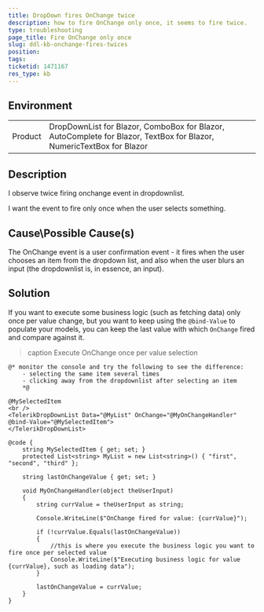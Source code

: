 ```yaml
---
title: DropDown fires OnChange twice
description: how to fire OnChange only once, it seems to fire twice.
type: troubleshooting
page_title: Fire OnChange only once
slug: ddl-kb-onchange-fires-twices
position: 
tags: 
ticketid: 1471167
res_type: kb
---
```


## Environment
<table>
	<tbody>
		<tr>
			<td>Product</td>
			<td>DropDownList for Blazor, ComboBox for Blazor, AutoComplete for Blazor, TextBox for Blazor, NumericTextBox for Blazor</td>
		</tr>
	</tbody>
</table>


## Description
I observe twice firing onchange event in dropdownlist.

I want the event to fire only once when the user selects something.

## Cause\Possible Cause(s)
The OnChange event is a user confirmation event - it fires when the user chooses an item from the dropdown list, and also when the user blurs an input (the dropdownlist is, in essence, an input).

## Solution
If you want to execute some business logic (such as fetching data) only once per value change, but you want to keep using the `@bind-Value` to populate your models, you can keep the last value with which `OnChange` fired and compare against it.

>caption Execute OnChange once per value selection

````CSHTML
@* monitor the console and try the following to see the difference:
    - selecting the same item several times
    - clicking away from the dropdownlist after selecting an item
    *@

@MySelectedItem
<br />
<TelerikDropDownList Data="@MyList" OnChange="@MyOnChangeHandler" @bind-Value="@MySelectedItem">
</TelerikDropDownList>

@code {
    string MySelectedItem { get; set; }
    protected List<string> MyList = new List<string>() { "first", "second", "third" };
    
    string lastOnChangeValue { get; set; }

    void MyOnChangeHandler(object theUserInput)
    {
        string currValue = theUserInput as string;

        Console.WriteLine($"OnChange fired for value: {currValue}");

        if (!currValue.Equals(lastOnChangeValue))
        {
            //this is where you execute the business logic you want to fire once per selected value
            Console.WriteLine($"Executing business logic for value {currValue}, such as loading data");
        }

        lastOnChangeValue = currValue;
    }
}
````
